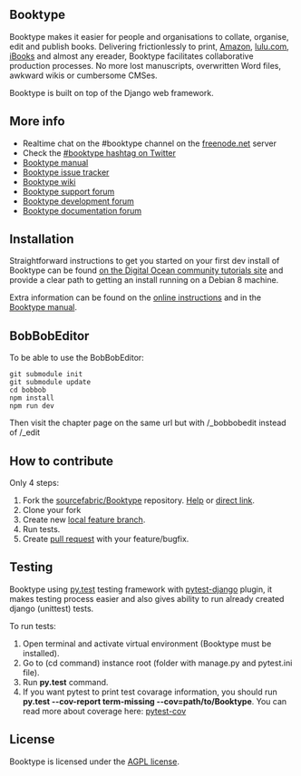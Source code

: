 Booktype
--------

Booktype makes it easier for people and organisations to collate, organise,
edit and publish books. Delivering frictionlessly to print,
[Amazon](https://amazon.com), [lulu.com](https://www.lulu.com/),
[iBooks](https://www.apple.com/ibooks/) and almost any ereader, Booktype
facilitates collaborative production processes. No more lost manuscripts,
overwritten Word files, awkward wikis or cumbersome CMSes.

Booktype is built on top of the Django web framework.


More info
---------

- Realtime chat on the #booktype channel on the [freenode.net](https://freenode.net/) server
- Check the [#booktype hashtag on Twitter](https://twitter.com/search?q=%23booktype.)      
- [Booktype manual](https://sourcefabric.booktype.pro/booktype-21-for-authors-and-publishers/)
- [Booktype issue tracker](https://dev.sourcefabric.org/browse/BK)
- [Booktype wiki](https://wiki.sourcefabric.org/display/Booktype/Booktype)
- [Booktype support forum](https://forum.sourcefabric.org/categories/booktype-support)
- [Booktype development forum](https://forum.sourcefabric.org/categories/booktype-development)
- [Booktype documentation forum](https://forum.sourcefabric.org/categories/booktype-documentation)


Installation
------------

Straightforward instructions to get you started on your first dev install of
Booktype can be found [on the Digital Ocean community tutorials site](https://www.digitalocean.com/community/tutorials/how-to-publish-real-books-with-booktype-on-debian-8)
and provide a clear path to getting an install running on a Debian 8 machine.

Extra information can be found on the [online instructions](https://sourcefabric.booktype.pro/booktype-21-for-authors-and-publishers/before-you-install/)
and in the [Booktype manual](https://sourcefabric.booktype.pro/booktype-21-for-authors-and-publishers/).

BobBobEditor
------------
To be able to use the BobBobEditor:

    git submodule init
    git submodule update
    cd bobbob
    npm install
    npm run dev
Then visit the chapter page on the same url but with /_bobbobedit instead of /_edit

How to contribute
-----------------

Only 4 steps:

1. Fork the [sourcefabric/Booktype](https://github.com/sourcefabric/Booktype/) repository.
   [Help](https://help.github.com/articles/fork-a-repo) or [direct link](https://github.com/sourcefabric/Booktype/fork).
2. Clone your fork
3. Create new [local feature branch](https://help.github.com/articles/creating-and-deleting-branches-within-your-repository/).
4. Run tests.
5. Create [pull request](https://help.github.com/articles/creating-a-pull-request) with your feature/bugfix.


Testing
-----------------

Booktype using [py.test](https://docs.pytest.org/en/latest/) testing framework with [pytest-django](https://pytest-django.readthedocs.io/en/latest/) plugin,
it makes testing process easier and also gives ability to run already created django (unittest) tests.

To run tests:
1. Open terminal and activate virtual environment (Booktype must be installed).
2. Go to (cd command) instance root (folder with manage.py and pytest.ini file).
3. Run **py.test** command.
4. If you want pytest to print test covarage information, you should run **py.test --cov-report term-missing --cov=path/to/Booktype**.
You can read more about coverage here: [pytest-cov](https://pypi.python.org/pypi/pytest-cov)



License
-------

Booktype is licensed under the [AGPL license](LICENSE.txt).
